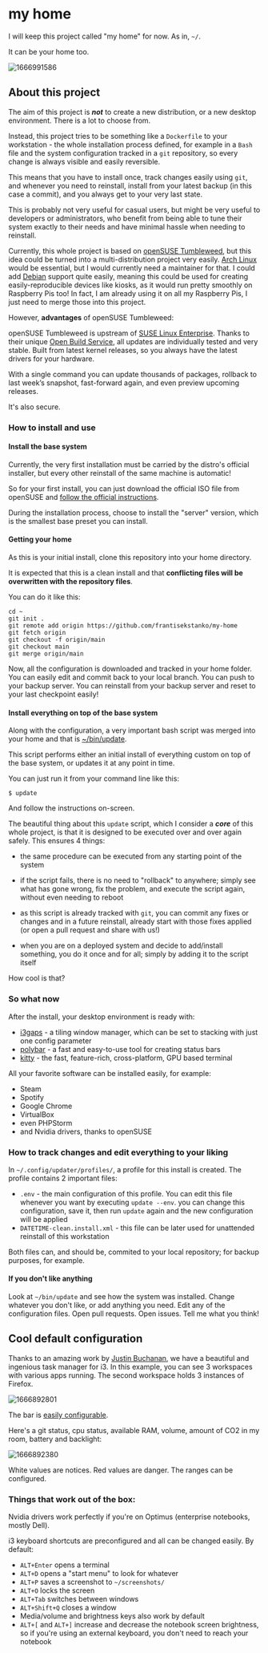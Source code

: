 # my home

I will keep this project called "my home" for now. As in, `~/`.

It can be your home too.

![1666991586](https://user-images.githubusercontent.com/100702441/198734087-5f56398c-956f-41db-8b15-64a66f091924.png)

## About this project

The aim of this project is ***not*** to create a new distribution,
or a new desktop environment. There is a lot to choose from.

Instead, this project tries to be something like
a `Dockerfile` to your workstation -
the whole installation process defined, for example in a `Bash` file
and the system configuration tracked in a `git` repository,
so every change is always visible and easily reversible.

This means that you have to install once, track changes
easily using `git`, and whenever you need to reinstall,
install from your latest backup (in this case a commit),
and you always get to your very last state.

This is probably not very useful for casual users,
but might be very useful to developers or administrators,
who benefit from being able to tune their system exactly
to their needs and have minimal hassle when needing to reinstall.

Currently, this whole project is based on
[openSUSE Tumbleweed](https://get.opensuse.org/tumbleweed/),
but this idea could be turned into a multi-distribution
project very easily.
[Arch Linux](https://archlinux.org/) would be essential,
but I would currently need a maintainer for that. I could add
[Debian](https://www.debian.org/) support quite easily,
meaning this could be used for creating easily-reproducible
devices like kiosks, as it would run pretty smoothly on Raspberry Pis too!
In fact, I am already using it on all my Raspberry Pis,
I just need to merge those into this project.

However, **advantages** of openSUSE Tumbleweed:

openSUSE Tumbleweed is upstream of
[SUSE Linux Enterprise](https://en.wikipedia.org/wiki/SUSE_Linux_Enterprise).
Thanks to their unique
[Open Build Service](https://en.wikipedia.org/wiki/Open_Build_Service),
all updates are individually tested and very stable.
Built from latest kernel releases, so you always have the latest
drivers for your hardware.

With a single command you can update thousands of packages,
rollback to last week’s snapshot, fast-forward again,
and even preview upcoming releases.

It's also secure.

### How to install and use

#### Install the base system
Currently, the very first installation must be carried
by the distro's official installer, but every other reinstall
of the same machine is automatic!

So for your first install, you can just download
the official ISO file from openSUSE and
[follow the official instructions](https://get.opensuse.org/tumbleweed/).

During the installation process, choose to install the "server"
version, which is the smallest base preset you can install.

#### Getting your home
As this is your initial install, clone this repository
into your home directory.

It is expected that this is a clean install and that **conflicting
files will be overwritten with the repository files**.

You can do it like this:

```
cd ~
git init .
git remote add origin https://github.com/frantisekstanko/my-home
git fetch origin
git checkout -f origin/main
git checkout main
git merge origin/main
```

Now, all the configuration is downloaded and tracked in your home
folder. You can easily edit and commit back to your local branch.
You can push to your backup server. You can reinstall from your
backup server and reset to your last checkpoint easily!

#### Install everything on top of the base system

Along with the configuration, a very important bash script
was merged into your home and that is
[~/bin/update](https://github.com/frantisekstanko/my-home/blob/main/bin/update).

This script performs either an initial install of everything
custom on top of the base system, or updates it at
any point in time.

You can just run it from your command line like this:

```
$ update
```

And follow the instructions on-screen.

The beautiful thing about this `update` script, which I consider
a ***core*** of this whole project, is that it is designed
to be executed over and over again safely. This ensures 4 things:

- the same procedure can be executed from any starting point of the system

- if the script fails, there is no need to "rollback" to anywhere;
simply see what has gone wrong, fix the problem,
and execute the script again, without even needing to reboot

- as this script is already tracked with `git`,  you can commit
any fixes or changes and in a future reinstall, already start
with those fixes applied (or open a pull request and share with us!)

- when you are on a deployed system and decide to add/install
something, you do it once and for all; simply by adding it to the
script itself

How cool is that?

### So what now

After the install, your desktop environment is ready with:

- [i3gaps](https://github.com/Airblader/i3) - a tiling window manager,
which can be set to stacking with just one config parameter
- [polybar](https://github.com/polybar/polybar) - a fast and easy-to-use
tool for creating status bars
- [kitty](https://github.com/kovidgoyal/kitty) - the fast, feature-rich,
cross-platform, GPU based terminal

All your favorite software can be installed easily, for example:

- Steam
- Spotify
- Google Chrome
- VirtualBox
- even PHPStorm
- and Nvidia drivers, thanks to openSUSE

### How to track changes and edit everything to your liking

In `~/.config/updater/profiles/`, a profile for this install
is created. The profile contains 2 important files:

- `.env` - the main configuration of this profile.
You can edit this file whenever you want by executing
`update --env`. you can change this configuration,
save it, then run `update` again and the new configuration
will be applied
- `DATETIME-clean.install.xml` - this file
can be later used for unattended reinstall of this
workstation

Both files can, and should be, commited to your local repository;
for backup purposes, for example.

#### If you don't like anything

Look at `~/bin/update` and see how the system was installed.
Change whatever you don't like, or add anything you need.
Edit any of the configuration files. Open pull requests.
Open issues. Tell me what you think!

## Cool default configuration

Thanks to an amazing work by
[Justin Buchanan](https://github.com/justbuchanan/i3scripts),
we have a beautiful and ingenious task manager for i3. In this example,
you can see 3 workspaces with various apps running.
The second workspace holds 3 instances of Firefox.

![1666892801](https://user-images.githubusercontent.com/100702441/198362002-adc83818-5529-48ed-8b6f-76abdc841f30.png)

The bar is [easily configurable](https://github.com/polybar/polybar/wiki).

Here's a git status, cpu status, available RAM, volume,
amount of CO2 in my room, battery and backlight:

![1666892380](https://user-images.githubusercontent.com/100702441/198362004-682f014b-cb5b-41fb-8f2a-3df01aeee1ec.png)

White values are notices. Red values are danger. The ranges can be configured.

### Things that work out of the box:

Nvidia drivers work perfectly if you're on Optimus (enterprise notebooks,
mostly Dell).

i3 keyboard shortcuts are preconfigured and all can be changed
easily. By default:

- `ALT+Enter` opens a terminal
- `ALT+D` opens a "start menu" to look for whatever
- `ALT+P` saves a screenshot to `~/screenshots/`
- `ALT+O` locks the screen
- `ALT+Tab` switches between windows
- `ALT+Shift+Q` closes a window
- Media/volume and brightness keys also work by default
- `ALT+[` and `ALT+]` increase and decrease the notebook
screen brightness, so if you're using an external keyboard,
you don't need to reach your notebook

